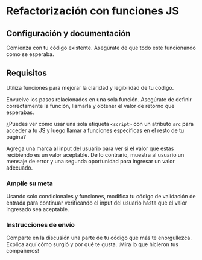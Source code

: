 # Refactorización con funciones JS

## Configuración y documentación

Comienza con tu código existente. Asegúrate de que todo esté funcionando como se esperaba.

## Requisitos

Utiliza funciones para mejorar la claridad y legibilidad de tu código.

Envuelve los pasos relacionados en una sola función. Asegúrate de definir correctamente la función, llamarla y obtener el valor de retorno que esperabas.

¿Puedes ver cómo usar una sola etiqueta `<script>` con un atributo `src` para acceder a tu JS y luego llamar a funciones específicas en el resto de tu página?

Agrega una marca al input del usuario para ver si el valor que estas recibiendo es un valor aceptable. De lo contrario, muestra al usuario un mensaje de error y una segunda oportunidad para ingresar un valor adecuado.

### Amplíe su meta

Usando solo condicionales y funciones, modifica tu código de validación de entrada para continuar verificando el input del usuario hasta que el valor ingresado sea aceptable.

### Instrucciones de envío

Comparte en la discusión una parte de tu código que más te enorgullezca. Explica aquí cómo surgió y por qué te gusta. ¡Mira lo que hicieron tus compañeros!
